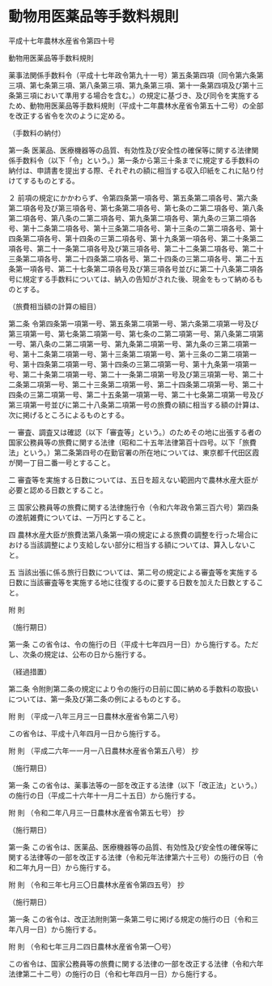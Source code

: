 # 動物用医薬品等手数料規則

平成十七年農林水産省令第四十号

動物用医薬品等手数料規則

薬事法関係手数料令（平成十七年政令第九十一号）第五条第四項（同令第六条第三項、第七条第三項、第八条第三項、第九条第三項、第十一条第四項及び第十三条第三項において準用する場合を含む。）の規定に基づき、及び同令を実施するため、動物用医薬品等手数料規則（平成十二年農林水産省令第五十二号）の全部を改正する省令を次のように定める。

（手数料の納付）

第一条 医薬品、医療機器等の品質、有効性及び安全性の確保等に関する法律関係手数料令（以下「令」という。）第一条から第三十条までに規定する手数料の納付は、申請書を提出する際、それぞれの額に相当する収入印紙をこれに貼り付けてするものとする。

２ 前項の規定にかかわらず、令第四条第一項各号、第五条第二項各号、第六条第二項各号及び第三項各号、第七条第二項各号、第七条の二第二項各号、第八条第二項各号、第八条の二第二項各号、第九条第二項各号、第九条の三第二項各号、第十二条第二項各号、第十三条第二項各号、第十三条の二第二項各号、第十四条第二項各号、第十四条の三第二項各号、第十九条第一項各号、第二十条第二項各号、第二十一条第二項各号及び第三項各号、第二十二条第二項各号、第二十三条第二項各号、第二十四条第二項各号、第二十四条の三第二項各号、第二十五条第一項各号、第二十七条第二項各号及び第三項各号並びに第二十八条第二項各号に規定する手数料については、納入の告知がされた後、現金をもって納めるものとする。

（旅費相当額の計算の細目）

第二条 令第四条第一項第一号、第五条第二項第一号、第六条第二項第一号及び第三項第一号、第七条第二項第一号、第七条の二第二項第一号、第八条第二項第一号、第八条の二第二項第一号、第九条第二項第一号、第九条の三第二項第一号、第十二条第二項第一号、第十三条第二項第一号、第十三条の二第二項第一号、第十四条第二項第一号、第十四条の三第二項第一号、第十九条第一項第一号、第二十条第二項第一号、第二十一条第二項第一号及び第三項第一号、第二十二条第二項第一号、第二十三条第二項第一号、第二十四条第二項第一号、第二十四条の三第二項第一号、第二十五条第一項第一号、第二十七条第二項第一号及び第三項第一号並びに第二十八条第二項第一号の旅費の額に相当する額の計算は、次に掲げるところによるものとする。

一 審査、調査又は確認（以下「審査等」という。）のためその地に出張する者の国家公務員等の旅費に関する法律（昭和二十五年法律第百十四号。以下「旅費法」という。）第二条第四号の在勤官署の所在地については、東京都千代田区霞が関一丁目二番一号とすること。

二 審査等を実施する日数については、五日を超えない範囲内で農林水産大臣が必要と認める日数とすること。

三 国家公務員等の旅費に関する法律施行令（令和六年政令第三百六号）第四条の渡航雑費については、一万円とすること。

四 農林水産大臣が旅費法第八条第一項の規定による旅費の調整を行った場合における当該調整により支給しない部分に相当する額については、算入しないこと。

五 当該出張に係る旅行日数については、第二号の規定による審査等を実施する日数に当該審査等を実施する地に往復するのに要する日数を加えた日数とすること。

附 則

（施行期日）

第一条 この省令は、令の施行の日（平成十七年四月一日）から施行する。ただし、次条の規定は、公布の日から施行する。

（経過措置）

第二条 令附則第二条の規定により令の施行の日前に国に納める手数料の取扱いについては、第一条及び第二条の例によるものとする。

附 則 （平成一八年三月三一日農林水産省令第二八号）

この省令は、平成十八年四月一日から施行する。

附 則 （平成二六年一一月一八日農林水産省令第五八号） 抄

（施行期日）

第一条 この省令は、薬事法等の一部を改正する法律（以下「改正法」という。）の施行の日（平成二十六年十一月二十五日）から施行する。

附 則 （令和二年八月三一日農林水産省令第五七号） 抄

（施行期日）

第一条 この省令は、医薬品、医療機器等の品質、有効性及び安全性の確保等に関する法律等の一部を改正する法律（令和元年法律第六十三号）の施行の日（令和二年九月一日）から施行する。

附 則 （令和三年七月三〇日農林水産省令第四五号） 抄

（施行期日）

第一条 この省令は、改正法附則第一条第二号に掲げる規定の施行の日（令和三年八月一日）から施行する。

附 則 （令和七年三月二四日農林水産省令第一〇号）

この省令は、国家公務員等の旅費に関する法律の一部を改正する法律（令和六年法律第二十二号）の施行の日（令和七年四月一日）から施行する。
